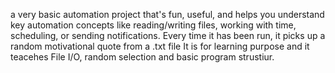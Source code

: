 a very basic automation project that's fun, useful, and helps you understand key automation concepts like reading/writing files, working with time, scheduling, or sending notifications.
Every time it has been run, it picks up a random motivational quote from a .txt file
It is for learning purpose and it teacehes File I/O, random selection and basic program strustiur.

